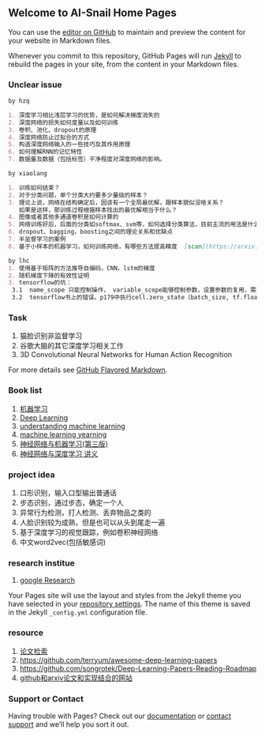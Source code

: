 ## Welcome to AI-Snail Home Pages

You can use the [editor on GitHub](https://github.com/ai-snail/lab/edit/master/README.md) to maintain and preview the content for your website in Markdown files.

Whenever you commit to this repository, GitHub Pages will run [Jekyll](https://jekyllrb.com/) to rebuild the pages in your site, from the content in your Markdown files.

### Unclear issue

```markdown
by hzq

1. 深度学习相比浅层学习的优势，是如何解决梯度消失的
2. 深度网络的损失如何度量以及如何训练
3. 卷积、池化、dropout的原理
4. 深度网络防止过拟合的方式
5. 构造深度网络输入的一些技巧及其作用原理
6. 如何理解RNN的记忆特性
7. 数据量及数据（包括标签）干净程度对深度网络的影响。
```

```markdown
by xiaolang

1. 训练如何结束？
2. 对于分类问题，单个分类大约要多少量级的样本？
3. 理论上说，网络在结构确定后，因该有一个全局最优解，跟样本貌似没啥关系？
   如果是这样，那训练过程根据样本找出的最优解相当于什么？
4. 图像或者其他多通道卷积是如何计算的
5. 网络训练好后，后面的分类如softmax、svm等，如何选择分类算法，目前主流的用法是什么，输出文档
6. dropout、bagging，boosting之间的理论关系和优缺点
7. 半监督学习的案例
8. 基于小样本的机器学习，如何训练网络，有哪些方法提高精度  [scan](https://arxiv.org/abs/1707.03389)

```

```markdown
by lhc
1. 使用基于矩阵的方法推导自编码，CNN，lstm的梯度
2. 随机梯度下降的有效性证明
3. tensorflow的坑：
 3.1  name_scope 只能控制操作， variable_scope能够控制参数，设置参数的复用，需要使用variable_scope能够控制参数，需要理解tf中的共享变量的意义
 3.2  tensorflow书上的错误。p179中执行cell.zero_state（batch_size, tf.float32）会出错，这是因为在执行的时候evaluation的时候，在批量传入测试样本的时候，不能保证每次的batch_size都是一样的，会出现错误， 可以采用： batch_size_t = tf.shape(x_in)[0]，动态初始化，   tensorflow实战这本书很坑。。
```

### Task
1. 猫脸识别非监督学习
2. 谷歌大脑的其它深度学习相关工作
3. 3D Convolutional Neural Networks for Human Action Recognition

For more details see [GitHub Flavored Markdown](https://guides.github.com/features/mastering-markdown/).

### Book list

1. [机器学习](https://book.douban.com/subject/26708119/)
2. [Deep Learning](https://github.com/exacity/deeplearningbook-chinese)
3. [understanding machine learning](https://book.douban.com/subject/25737750/)
4. [machine learning yearning](http://www.mlyearning.org/)
5. [神经网络与机器学习(第三版)](https://book.douban.com/subject/5952531/)
6. [神经网络与深度学习 讲义](http://download.csdn.net/detail/zkyliufeng/9353123)

### project idea
1. 口形识别，输入口型输出普通话
2. 步态识别，通过步态，确定一个人
3. 异常行为检测，打人检测、丢弃物品之类的
4. 人脸识别较为成熟，但是也可以从头到尾走一遍
5. 基于深度学习的视觉跟踪，例如卷积神经网络
6. 中文word2vec(包括敏感词)

### research institue
1. [google Research](https://research.googleblog.com/)

Your Pages site will use the layout and styles from the Jekyll theme you have selected in your [repository settings](https://github.com/ai-snail/lab/settings). The name of this theme is saved in the Jekyll `_config.yml` configuration file.

### resource 
1. [论文检索](http://sci-hub.cc)
2. https://github.com/terryum/awesome-deep-learning-papers
3. https://github.com/songrotek/Deep-Learning-Papers-Reading-Roadmap
4. [github和arxiv论文和实现结合的网站](http://www.gitxiv.com/)
### Support or Contact

Having trouble with Pages? Check out our [documentation](https://help.github.com/categories/github-pages-basics/) or [contact support](https://github.com/contact) and we’ll help you sort it out.
